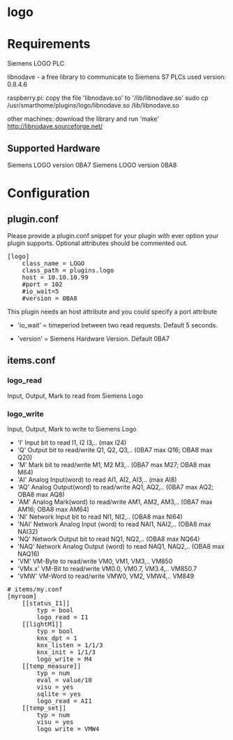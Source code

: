 # logo

# Requirements
Siemens LOGO PLC

libnodave - a free library to communicate to Siemens S7 PLCs
used version: 0.8.4.6

raspberry.pi: copy the file 'libnodave.so' to '/lib/libnodave.so'
sudo cp /usr/smarthome/plugins/logo/libnodave.so /lib/libnodave.so

other machines: download the library  and run 'make'
http://libnodave.sourceforge.net/

## Supported Hardware

Siemens LOGO version 0BA7
Siemens LOGO version 0BA8

# Configuration

## plugin.conf

Please provide a plugin.conf snippet for your plugin with ever option your plugin supports. Optional attributes should be commented out.

<pre>
[logo]
    class_name = LOGO
    class_path = plugins.logo
    host = 10.10.10.99
    #port = 102 
    #io_wait=5 
    #version = 0BA8 
</pre>

This plugin needs an host attribute and you could specify a port attribute

* 'io_wait' = timeperiod between two read requests. Default 5 seconds.

* 'version' = Siemens Hardware Version. Default 0BA7

items.conf
--------------

### logo_read
Input, Output, Mark to read from Siemens Logo

### logo_write
Input, Output, Mark to write to Siemens Logo

* 'I' Input bit to read I1, I2 I3,.. (max I24)
* 'Q' Output bit to read/write Q1, Q2, Q3,.. (0BA7 max Q16; OBA8 max Q20)
* 'M' Mark bit to read/write M1, M2 M3,.. (0BA7 max M27; OBA8 max M64)
* 'AI' Analog Input(word) to read AI1, AI2, AI3,.. (max AI8)
* 'AQ' Analog Output(word) to read/write AQ1, AQ2,.. (0BA7 max AQ2; OBA8 max AQ8)
* 'AM' Analog Mark(word) to read/write AM1, AM2, AM3,.. (0BA7 max AM16; OBA8 max AM64)
* 'NI' Network Input bit to read NI1, NI2,.. (OBA8 max NI64)
* 'NAI' Network Analog Input (word) to read NAI1, NAI2,.. (OBA8 max NAI32)
* 'NQ' Network Output bit to read NQ1, NQ2,.. (OBA8 max NQ64)
* 'NAQ' Network Analog Output (word) to read NAQ1, NAQ2,.. (OBA8 max NAQ16)
* 'VM' VM-Byte to read/write VM0, VM1, VM3,.. VM850
* 'VMx.x' VM-Bit to read/write VM0.0, VM0.7, VM3.4,.. VM850.7
* 'VMW' VM-Word to read/write VMW0, VM2, VMW4,.. VM849

<pre>
# items/my.conf
[myroom]
    [[status_I1]]
        typ = bool
        logo_read = I1
    [[lightM1]]
        typ = bool
        knx_dpt = 1
        knx_listen = 1/1/3
        knx_init = 1/1/3
        logo_write = M4
    [[temp_measure]]
        typ = num
        eval = value/10
        visu = yes
        sqlite = yes
        logo_read = AI1
    [[temp_set]]
        typ = num
        visu = yes
        logo_write = VMW4
</pre>
